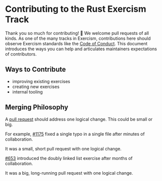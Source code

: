 # Contributing to the Rust Exercism Track

Thank you so much for contributing! :tada:
We welcome pull requests of all kinds.
As one of the many tracks in Exercism, contributions here should observe Exercism standards like the [Code of Conduct](https://exercism.io/code-of-conduct).
This document introduces the ways you can help and articulates maintainers expectations of contributors.

## Ways to Contribute

- improving existing exercises
- creating new exercises
- internal tooling

## Merging Philosophy

A [pull request](https://docs.github.com/en/github/getting-started-with-github/github-glossary#pull-request) should address one logical change.
This could be small or big.

For example, [#1175](https://github.com/exercism/rust/pull/1175) fixed a single typo in a single file after minutes of collaboration.

It was a small, short pull request with one logical change.

[#653](https://github.com/exercism/rust/pull/653) introduced the doubly linked list exercise after months of collaboration.

It was a big, long-running pull request with one logical change.
